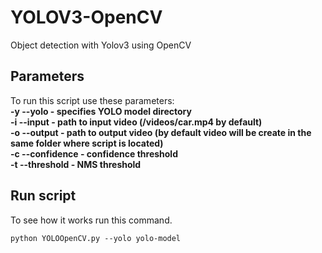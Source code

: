 # YOLOV3-OpenCV
Object detection with Yolov3 using OpenCV

## Parameters
To run this script use these parameters:  
**-y --yolo - specifies YOLO model directory  
-i --input - path to input video (/videos/car.mp4 by default)  
-o --output - path to output video (by default video will be create in the same folder where script is located)  
-c --confidence - confidence threshold  
-t --threshold - NMS threshold**  

## Run script
To see how it works run this command. 
```
python YOLOOpenCV.py --yolo yolo-model
```
